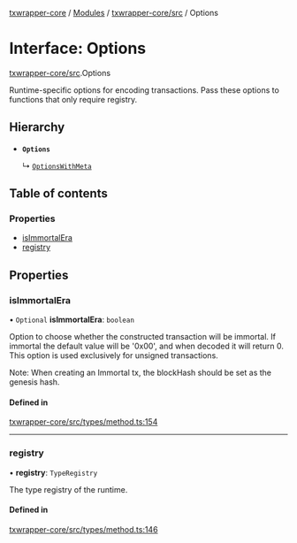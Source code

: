 [txwrapper-core](../README.md) / [Modules](../modules.md) / [txwrapper-core/src](../modules/txwrapper_core_src.md) / Options

# Interface: Options

[txwrapper-core/src](../modules/txwrapper_core_src.md).Options

Runtime-specific options for encoding transactions. Pass these options to
functions that only require registry.

## Hierarchy

- **`Options`**

  ↳ [`OptionsWithMeta`](txwrapper_core_src.OptionsWithMeta.md)

## Table of contents

### Properties

- [isImmortalEra](txwrapper_core_src.Options.md#isimmortalera)
- [registry](txwrapper_core_src.Options.md#registry)

## Properties

### isImmortalEra

• `Optional` **isImmortalEra**: `boolean`

Option to choose whether the constructed transaction will be immortal. If
immortal the default value will be '0x00', and when decoded it will return 0.
This option is used exclusively for unsigned transactions.

Note: When creating an Immortal tx, the blockHash should be set as the genesis hash.

#### Defined in

[txwrapper-core/src/types/method.ts:154](https://github.com/paritytech/txwrapper-core/blob/fe8eeb2/packages/txwrapper-core/src/types/method.ts#L154)

___

### registry

• **registry**: `TypeRegistry`

The type registry of the runtime.

#### Defined in

[txwrapper-core/src/types/method.ts:146](https://github.com/paritytech/txwrapper-core/blob/fe8eeb2/packages/txwrapper-core/src/types/method.ts#L146)
